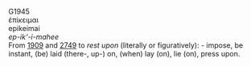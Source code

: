 <body>
  <p>G1945<br>  ἐπίκειμαι  <br> epikeimai  <br><i>ep-ik‘-i-mahee </i><br>From <a href="g1909.htm">1909</a> and <a href="g2749.htm">2749</a>  to <i>rest</i> <i>upon</i> (literally or figuratively): - impose, be instant, (be) laid (there-, up-) on, (when) lay (on), lie (on), press upon.<br></p>
 </body>